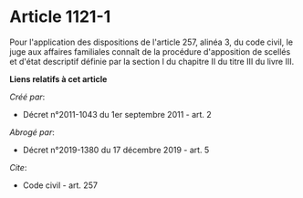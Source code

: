 # Article 1121-1

Pour l'application des dispositions de l'article 257, alinéa 3, du code civil, le juge aux affaires familiales connaît de la
procédure d'apposition de scellés et d'état descriptif définie par la section I du chapitre II du titre III du livre III.

**Liens relatifs à cet article**

_Créé par_:

  - Décret n°2011-1043 du 1er septembre 2011 - art. 2

_Abrogé par_:

  - Décret n°2019-1380 du 17 décembre 2019 - art. 5

_Cite_:

  - Code civil - art. 257
